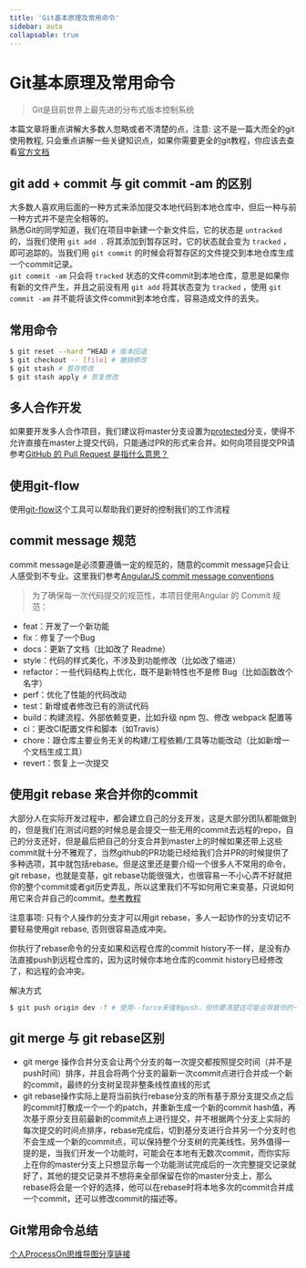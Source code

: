 ```yaml
---
title: 'Git基本原理及常用命令'
sidebar: auto
collapsable: true
---
```


# Git基本原理及常用命令

> Git是目前世界上最先进的分布式版本控制系统

本篇文章将重点讲解大多数人忽略或者不清楚的点，注意: 这不是一篇大而全的git使用教程, 只会重点讲解一些关键知识点，如果你需要更全的git教程，你应该去查看[官方文档](https://git-scm.com/)

## git add + commit 与 git commit -am 的区别

大多数人喜欢用后面的一种方式来添加提交本地代码到本地仓库中，但后一种与前一种方式并不是完全相等的。  
熟悉Git的同学知道，我们在项目中新建一个新文件后，它的状态是 `untracked` 的，当我们使用 `git add .` 将其添加到暂存区时，它的状态就会变为 `tracked` ，即可追踪的。当我们用 `git commit` 的时候会将暂存区的文件提交到本地仓库生成一个commit记录。  
 `git commit -am` 只会将 `tracked` 状态的文件commit到本地仓库，意思是如果你有新的文件产生，并且之前没有用 `git add` 将其状态变为 `tracked` ，使用 `git commit -am` 并不能将该文件commit到本地仓库，容易造成文件的丢失。

## 常用命令

```bash
$ git reset --hard ^HEAD # 版本回退
$ git checkout -- [file] # 撤销修改
$ git stash # 暂存修改
$ git stash apply # 恢复修改
```

## 多人合作开发

如果要开发多人合作项目，我们建议将master分支设置为[protected](https://help.github.com/en/articles/configuring-protected-branches)分支，使得不允许直接在master上提交代码，只能通过PR的形式来合并。如何向项目提交PR请参考[GitHub 的 Pull Request 是指什么意思？](https://www.zhihu.com/question/21682976/answer/79489643)

## 使用git-flow

使用[git-flow](https://www.git-tower.com/learn/git/ebook/cn/command-line/advanced-topics/git-flow)这个工具可以帮助我们更好的控制我们的工作流程

## commit message 规范

commit message是必须要遵循一定的规范的，随意的commit message只会让人感受到不专业。这里我们参考[AngularJS commit message conventions](https://gist.github.com/stephenparish/9941e89d80e2bc58a153)

>为了确保每一次代码提交的规范性，本项目使用Angular 的 Commit 规范：

+ feat：开发了一个新功能
+ fix：修复了一个Bug
+ docs：更新了文档（比如改了 Readme）
+ style：代码的样式美化，不涉及到功能修改（比如改了缩进）
+ refactor：一些代码结构上优化，既不是新特性也不是修 Bug（比如函数改个名字）
+ perf：优化了性能的代码改动
+ test：新增或者修改已有的测试代码
+ build：构建流程、外部依赖变更，比如升级 npm 包、修改 webpack 配置等
+ ci：更改CI配置文件和脚本（如Travis）
+ chore：跟仓库主要业务无关的构建/工程依赖/工具等功能改动（比如新增一个文档生成工具）
+ revert：恢复上一次提交

## 使用git rebase 来合并你的commit

大部分人在实际开发过程中，都会建立自己的分支开发，这是大部分团队都能做到的，但是我们在测试问题的时候总是会提交一些无用的commit去远程的repo，自己的分支还好，但是最后把自己的分支合并到master上的时候如果还带上这些commit就十分不雅观了，当然github的PR功能已经给我们合并PR的时候提供了多种选项，其中就包括rebase。但是这里还是要介绍一个很多人不常用的命令，git rebase，也就是变基，git rebase功能很强大，也很容易一不小心弄不好就把你的整个commit或者git历史弄乱，所以这里我们不写如何用它来变基，只说如何用它来合并自己的commit。[参考教程](http://gitbook.liuhui998.com/4_2.html)

注意事项: 只有个人操作的分支才可以用git rebase，多人一起协作的分支切记不要轻易使用git rebase, 否则很容易造成冲突。

你执行了rebase命令的分支如果和远程仓库的commit history不一样，是没有办法直接push到远程仓库的，因为这时候你本地仓库的commit history已经修改了，和远程的会冲突。

解决方式

```bash
$ git push origin dev -f # 使用--force来强制push，但你要清楚这可能会导致你的一些commit记录的丢失，所以请仅在个人分支进行该操作
```

## git merge 与 git rebase区别
+ git merge 操作合并分支会让两个分支的每一次提交都按照提交时间（并不是push时间）排序，并且会将两个分支的最新一次commit点进行合并成一个新的commit，最终的分支树呈现非整条线性直线的形式
+ git rebase操作实际上是将当前执行rebase分支的所有基于原分支提交点之后的commit打散成一个一个的patch，并重新生成一个新的commit hash值，再次基于原分支目前最新的commit点上进行提交，并不根据两个分支上实际的每次提交的时间点排序，rebase完成后，切到基分支进行合并另一个分支时也不会生成一个新的commit点，可以保持整个分支树的完美线性。另外值得一提的是，当我们开发一个功能时，可能会在本地有无数次commit，而你实际上在你的master分支上只想显示每一个功能测试完成后的一次完整提交记录就好了，其他的提交记录并不想将来全部保留在你的master分支上，那么rebase将会是一个好的选择，他可以在rebase时将本地多次的commit合并成一个commit，还可以修改commit的描述等。

## Git常用命令总结
[个人ProcessOn思维导图分享链接](https://www.processon.com/view/link/613974251efad40d93a47748)
